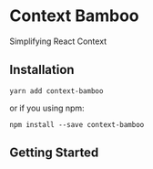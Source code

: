 # Context Bamboo

Simplifying React Context

## Installation

```
yarn add context-bamboo
```

or if you using npm:

```
npm install --save context-bamboo
```

## Getting Started
